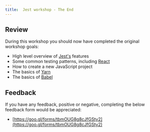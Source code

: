 ```yaml
---
title:  Jest workshop - The End
---
```


## Review

During this workshop you should now have completed the original workshop goals:

* High level overview of [Jest's](https://facebook.github.io/jest/) features
* Some common testing patterns, including [React](https://reactjs.org/)
* How to create a new JavaScript project
* The basics of [Yarn](https://yarnpkg.com/en/)
* The basics of [Babel](https://babeljs.io/)

## Feedback

If you have any feedback, positive or negative, completing the below feedback form would be appreciated:

* [https://goo.gl/forms/tbmOUG8g8cJfGSty2](https://goo.gl/forms/tbmOUG8g8cJfGSty2)
